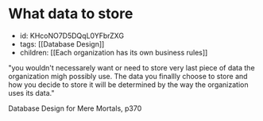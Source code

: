 # What data to store
* id: KHcoNO7D5DQqL0YFbrZXG
* tags: [[Database Design]]
* children: [[Each organization has its own business rules]]

"you wouldn't necessarely want or need to store very last piece of data the organization migh possibly use. The data you finallly choose to store and how you decide to store it will be determined by the way the organization uses its data."

Database Design for Mere Mortals, p370